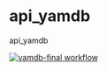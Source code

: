 # api_yamdb
api_yamdb

[![yamdb-final workflow](https://github.com/khrustalev-rg/yamdb_final/actions/workflows/main.yml/badge.svg?branch=master&event=status)](https://github.com/khrustalev-rg/yamdb_final/actions/workflows/main.yml)